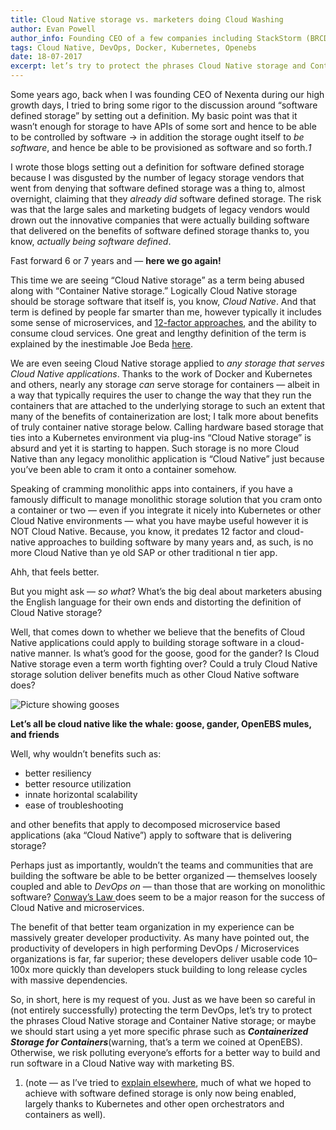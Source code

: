 ```yaml
---
title: Cloud Native storage vs. marketers doing Cloud Washing
author: Evan Powell
author_info: Founding CEO of a few companies including StackStorm (BRCD) and Nexenta — and CEO & Chairman of OpenEBS/MayaData. ML and DevOps and Python, oh my!
tags: Cloud Native, DevOps, Docker, Kubernetes, Openebs
date: 18-07-2017
excerpt: let’s try to protect the phrases Cloud Native storage and Container Native storage; or maybe we should start using a yet more specific phrase such as Containerized Storage for Containers
---
```


Some years ago, back when I was founding CEO of Nexenta during our high growth days, I tried to bring some rigor to the discussion around “software defined storage” by setting out a definition. My basic point was that it wasn’t enough for storage to have APIs of some sort and hence to be able to be controlled by software -> in addition the storage ought itself to *be software*, and hence be able to be provisioned as software and so forth.*1*

I wrote those blogs setting out a definition for software defined storage because I was disgusted by the number of legacy storage vendors that went from denying that software defined storage was a thing to, almost overnight, claiming that they *already did* software defined storage. The risk was that the large sales and marketing budgets of legacy vendors would drown out the innovative companies that were actually building software that delivered on the benefits of software defined storage thanks to, you know, *actually being software defined*.

Fast forward 6 or 7 years and — **here we go again!**

This time we are seeing “Cloud Native storage” as a term being abused along with “Container Native storage.” Logically Cloud Native storage should be storage software that itself is, you know, *Cloud Native*. And that term is defined by people far smarter than me, however typically it includes some sense of microservices, and [12-factor approaches](https://12factor.net/), and the ability to consume cloud services. One great and lengthy definition of the term is explained by the inestimable Joe Beda [here](https://blog.heptio.com/cloud-native-part-1-definition-716ed30e9193).

We are even seeing Cloud Native storage applied to *any storage that serves Cloud Native applications*. Thanks to the work of Docker and Kubernetes and others, nearly any storage *can* serve storage for containers — albeit in a way that typically requires the user to change the way that they run the containers that are attached to the underlying storage to such an extent that many of the benefits of containerization are lost; I talk more about benefits of truly container native storage below. Calling hardware based storage that ties into a Kubernetes environment via plug-ins “Cloud Native storage” is absurd and yet it is starting to happen. Such storage is no more Cloud Native than any legacy monolithic application is “Cloud Native” just because you’ve been able to cram it onto a container somehow.

Speaking of cramming monolithic apps into containers, if you have a famously difficult to manage monolithic storage solution that you cram onto a container or two — even if you integrate it nicely into Kubernetes or other Cloud Native environments — what you have maybe useful however it is NOT Cloud Native. Because, you know, it predates 12 factor and cloud-native approaches to building software by many years and, as such, is no more Cloud Native than ye old SAP or other traditional n tier app.

Ahh, that feels better.

But you might ask — *so what*? What’s the big deal about marketers abusing the English language for their own ends and distorting the definition of Cloud Native storage?

Well, that comes down to whether we believe that the benefits of Cloud Native applications could apply to building storage software in a cloud-native manner. Is what’s good for the goose, good for the gander? Is Cloud Native storage even a term worth fighting over? Could a truly Cloud Native storage solution deliver benefits much as other Cloud Native software does?

![Picture showing gooses](/images/blog/goose.png)

**Let’s all be cloud native like the whale: goose, gander, OpenEBS mules, and friends**

Well, why wouldn’t benefits such as:

- better resiliency
- better resource utilization
- innate horizontal scalability
- ease of troubleshooting

and other benefits that apply to decomposed microservice based applications (aka “Cloud Native”) apply to software that is delivering storage?

Perhaps just as importantly, wouldn’t the teams and communities that are building the software be able to be better organized — themselves loosely coupled and able to *DevOps on* — than those that are working on monolithic software? [Conway’s Law ](https://en.wikipedia.org/wiki/Conway%27s_law)does seem to be a major reason for the success of Cloud Native and microservices.

The benefit of that better team organization in my experience can be massively greater developer productivity. As many have pointed out, the productivity of developers in high performing DevOps / Microservices organizations is far, far superior; these developers deliver usable code 10–100x more quickly than developers stuck building to long release cycles with massive dependencies.

So, in short, here is my request of you. Just as we have been so careful in (not entirely successfully) protecting the term DevOps, let’s try to protect the phrases Cloud Native storage and Container Native storage; or maybe we should start using a yet more specific phrase such as ***Containerized Storage for Containers***(warning, that’s a term we coined at OpenEBS). Otherwise, we risk polluting everyone’s efforts for a better way to build and run software in a Cloud Native way with marketing BS.

1. (note — as I’ve tried to [explain elsewhere](https://blog.openebs.io/software-defined-storage-finally-37fdffc0e37c), much of what we hoped to achieve with software defined storage is only now being enabled, largely thanks to Kubernetes and other open orchestrators and containers as well).
